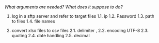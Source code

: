*What arguments are needed? What does it suppose to do?*

1. log in a sftp server and refer to target files
1.1. ip
1.2. Password
1.3. path to files
1.4. file names

2. convert xlsx files to csv files
2.1. delimiter ,
2.2. encoding UTF-8
2.3. quoting
2.4. date handling
2.5. decimal 
